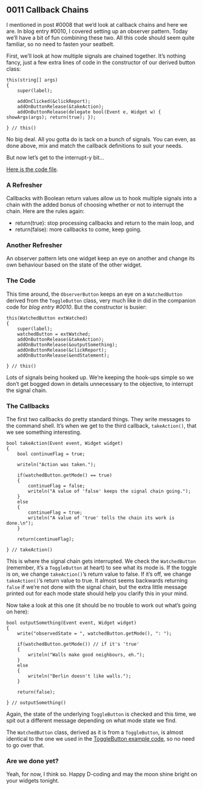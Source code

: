 ## 0011 Callback Chains

I mentioned in post #0008 that we’d look at callback chains and here we are. In blog entry #0010, I covered setting up an observer pattern. Today we’ll have a bit of fun combining these two. All this code should seem quite familiar, so no need to fasten your seatbelt.

First, we’ll look at how multiple signals are chained together. It’s nothing fancy, just a few extra lines of code in the constructor of our derived button class:

	this(string[] args)
	{
		super(label);
	
		addOnClicked(&clickReport);
		addOnButtonRelease(&takeAction);
		addOnButtonRelease(delegate bool(Event e, Widget w) { showArgs(args); return(true); });
		
	} // this()

No big deal. All you gotta do is tack on a bunch of signals. You can even, as done above, mix and match the callback definitions to suit your needs.

But now let’s get to the interrupt-y bit…

[Here is the code file](https://github.com/rontarrant/gtkDcoding/blob/master/002_button/button_002_08_multiple_signals.d). 

### A Refresher

Callbacks with Boolean return values allow us to hook multiple signals into a chain with the added bonus of choosing whether or not to interrupt the chain. Here are the rules again:

- return(true): stop processing callbacks and return to the main loop, and
- return(false): more callbacks to come, keep going.

### Another Refresher

An observer pattern lets one widget keep an eye on another and change its own behaviour based on the state of the other widget.

### The Code

This time around, the `ObserverButton` keeps an eye on a `WatchedButton` derived from the `ToggleButton` class, very much like in did in the companion code for *blog entry #0010*. But the constructor is busier:

	this(WatchedButton extWatched)
	{
		super(label);
		watchedButton = extWatched;
		addOnButtonRelease(&takeAction);
		addOnButtonRelease(&outputSomething);
		addOnButtonRelease(&clickReport);
		addOnButtonRelease(&endStatement);

	} // this()

Lots of signals being hooked up. We’re keeping the hook-ups simple so we don’t get bogged down in details unnecessary to the objective, to interrupt the signal chain.

### The Callbacks

The first two callbacks do pretty standard things. They write messages to the command shell. It’s when we get to the third callback, `takeAction()`, that we see something interesting.

	bool takeAction(Event event, Widget widget)
	{
		bool continueFlag = true;
		
		writeln("Action was taken.");
		
		if(watchedButton.getMode() == true)
		{
			continueFlag = false;
			writeln("A value of 'false' keeps the signal chain going.");
		}
		else
		{
			continueFlag = true;
			writeln("A value of 'true' tells the chain its work is done.\n");
		}

		return(continueFlag);
		
	} // takeAction()

This is where the signal chain gets interrupted. We check the `WatchedButton` (remember, it’s a `ToggleButton` at heart) to see what its mode is. If the toggle is on, we change `takeAction()`’s return value to false. If it’s off, we change `takeAction()`’s return value to true. It almost seems backwards returning `false` if we’re not done with the signal chain, but the extra little message printed out for each mode state should help you clarify this in your mind. 

Now take a look at this one (it should be no trouble to work out what’s going on here):

	bool outputSomething(Event event, Widget widget)
	{
		write("observedState = ", watchedButton.getMode(), ": ");
		
		if(watchedButton.getMode()) // if it's 'true'
		{
			writeln("Walls make good neighbours, eh.");
		}
		else
		{
			writeln("Berlin doesn't like walls.");
		}

		return(false);
		
	} // outputSomething()

Again, the state of the underlying `ToggleButton` is checked and this time, we spit out a different message depending on what mode state we find.

The `WatchedButton` class, derived as it is from a `ToggleButton`, is almost identical to the one we used in the [ToggleButton example code](https://github.com/rontarrant/gtkDcoding/blob/master/003_box/box_003_04_togglebutton.d), so no need to go over that.

### Are we done yet?

Yeah, for now, I think so. Happy D-coding and may the moon shine bright on your widgets tonight.

